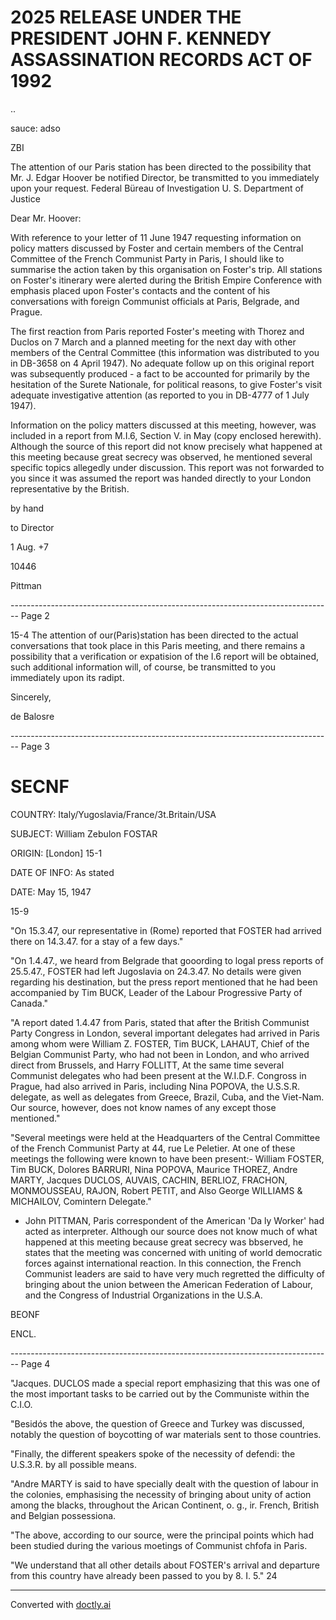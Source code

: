 # 2025 RELEASE UNDER THE PRESIDENT JOHN F. KENNEDY ASSASSINATION RECORDS ACT OF 1992

..

sauce: adso

ZBI

The attention of our Paris station has been directed to the
possibility that Mr. J. Edgar Hoover be notified
Director, be transmitted to you immediately upon your request.
Federal Büreau of Investigation
U. S. Department of Justice

Dear Mr. Hoover:

With reference to your letter of 11 June 1947 requesting
information on policy matters discussed by Foster and certain
members of the Central Committee of the French Communist Party
in Paris, I should like to summarise the action taken by this
organisation on Foster's trip. All stations on Foster's
itinerary were alerted during the British Empire Conference with
emphasis placed upon Foster's contacts and the content of his
conversations with foreign Communist officials at Paris, Belgrade,
and Prague.

The first reaction from Paris reported Foster's meeting with
Thorez and Duclos on 7 March and a planned meeting for the next
day with other members of the Central Committee (this information
was distributed to you in DB-3658 on 4 April 1947). No adequate
follow up on this original report was subsequently produced - a
fact to be accounted for primarily by the hesitation of the Surete
Nationale, for political reasons, to give Foster's visit adequate
investigative attention (as reported to you in DB-4777 of 1 July
1947).

Information on the policy matters discussed at this meeting,
however, was included in a report from M.I.6, Section V. in May
(copy enclosed herewith). Although the source of this report did
not know precisely what happened at this meeting because great
secrecy was observed, he mentioned several specific topics
allegedly under discussion. This report was not forwarded to you
since it was assumed the report was handed directly to your London
representative by the British.


by hand

to Director

1 Aug. +7





10446

Pittman


-------------------------------------------------------------------------------- Page 2

15-4
The attention of our(Paris)station has been directed to the actual conversations that took place in this Paris meeting, and there remains a possibility that a verification or expatision of the I.6 report will be obtained, such additional information will, of course, be transmitted to you immediately upon its radipt.

Sincerely,

de Balosre


-------------------------------------------------------------------------------- Page 3

# SECNF

COUNTRY: Italy/Yugoslavia/France/3t.Britain/USA

SUBJECT: William Zebulon FOSTAR

ORIGIN: [London] 15-1

DATE OF INFO: As stated

DATE: May 15, 1947

15-9

"On 15.3.47, our representative in (Rome) reported that FOSTER had arrived there on 14.3.47. for a stay of a few days."

"On 1.4.47., we heard from Belgrade that gooording to logal press reports of 25.5.47., FOSTER had left Jugoslavia on 24.3.47. No details were given regarding his destination, but the press report mentioned that he had been accompanied by Tim BUCK, Leader of the Labour Progressive Party of Canada."

"A report dated 1.4.47 from Paris, stated that after the British Communist Party Congress in London, several important delegates had arrived in Paris among whom were William Z. FOSTER, Tim BUCK, LAHAUT, Chief of the Belgian Communist Party, who had not been in London, and who arrived direct from Brussels, and Harry FOLLITT, At the same time several Communist delegates who had been present at the W.I.D.F. Congross in Prague, had also arrived in Paris, including Nina POPOVA, the U.S.S.R. delegate, as well as delegates from Greece, Brazil, Cuba, and the Viet-Nam. Our source, however, does not know names of any except those mentioned."

"Several meetings were held at the Headquarters of the Central Committee of the French Communist Party at 44, rue Le Peletier. At one of these meetings the following were known to have been present:- William FOSTER, Tim BUCK, Dolores BARRURI, Nina POPOVA, Maurice THOREZ, Andre MARTY, Jacques DUCLOS, AUVAIS, CACHIN, BERLIOZ, FRACHON, MONMOUSSEAU, RAJON, Robert PETIT, and Also George WILLIAMS & MICHAILOV, Comintern Delegate."

* John PITTMAN, Paris correspondent of the American 'Da ly Worker' had acted as interpreter. Although our source does not know much of what happened at this meeting because great secrecy was bbserved, he states that the meeting was concerned with uniting of world democratic forces against international reaction. In this connection, the French Communist leaders are said to have very much regretted the difficulty of bringing about the union between the American Federation of Labour, and the Congress of Industrial Organizations in the U.S.A.

BEONF

ENCL.


-------------------------------------------------------------------------------- Page 4

"Jacques. DUCLOS made a special report emphasizing that this was one of the most important tasks to be carried out by the Communiste within the C.I.O.

"Besidós the above, the question of Greece and Turkey was discussed, notably the question of boycotting of war materials sent to those countries.

"Finally, the different speakers spoke of the necessity of defendi: the U.S.3.R. by all possible means.

"Andre MARTY is said to have specially dealt with the question of labour in the colonies, emphasising the necessity of bringing about unity of action among the blacks, throughout the Arican Continent, o. g., ir. French, British and Belgian possessiona.

"The above, according to our source, were the principal points which had been studied during the various moetings of Communist chfofa in Paris.

"We understand that all other details about FOSTER's arrival and departure from this country have already been passed to you by
8. I. 5."
24


---
Converted with [doctly.ai](https://doctly.ai)